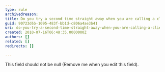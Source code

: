 ```yaml
---
type: rule
archivedreason: 
title: Do you try a second time straight away when you are calling a client?
guid: 90723d6b-1095-483f-bb1d-c806a4ae3b41
uri: do-you-try-a-second-time-straight-away-when-you-are-calling-a-client
created: 2010-07-16T06:48:35.0000000Z
authors: []
related: []
redirects: []

---
```



This field should not be null (Remove me when you edit this field).
<br><excerpt class='endintro'></excerpt><br>



